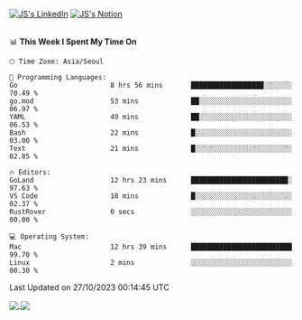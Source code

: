 
[![JS's LinkedIn](https://img.shields.io/badge/LinkedIn-blue?style=for-the-badge&logo=linkedin)](https://www.linkedin.com/in/jaeseung-lee-5a2a32139/) 
[![JS's Notion](https://img.shields.io/badge/Notion-black?style=for-the-badge&logo=notion)](https://bit.ly/ljswiki1) <br><br>
<!-- ![JS's GitHub stats](https://github-readme-stats-lemon-five.vercel.app/api?username=tkxkd0159&hide=contribs,prs,stars,issues&show_icons=true&theme=react&include_all_commits=true)   -->
<!-- ![Top Langs](https://github-readme-stats-lemon-five.vercel.app/api/top-langs/?username=tkxkd0159&layout=compact&hide=jupyter%20notebook,scss,html,css&langs_count=10)  -->


<!--START_SECTION:waka-->
📊 **This Week I Spent My Time On** 

```text
🕑︎ Time Zone: Asia/Seoul

💬 Programming Languages: 
Go                       8 hrs 56 mins       ██████████████████░░░░░░░   70.49 % 
go.mod                   53 mins             ██░░░░░░░░░░░░░░░░░░░░░░░   06.97 % 
YAML                     49 mins             ██░░░░░░░░░░░░░░░░░░░░░░░   06.53 % 
Bash                     22 mins             █░░░░░░░░░░░░░░░░░░░░░░░░   03.00 % 
Text                     21 mins             █░░░░░░░░░░░░░░░░░░░░░░░░   02.85 % 

🔥 Editors: 
GoLand                   12 hrs 23 mins      ████████████████████████░   97.63 % 
VS Code                  18 mins             █░░░░░░░░░░░░░░░░░░░░░░░░   02.37 % 
RustRover                0 secs              ░░░░░░░░░░░░░░░░░░░░░░░░░   00.00 % 

💻 Operating System: 
Mac                      12 hrs 39 mins      █████████████████████████   99.70 % 
Linux                    2 mins              ░░░░░░░░░░░░░░░░░░░░░░░░░   00.30 % 
```


 Last Updated on 27/10/2023 00:14:45 UTC
<!--END_SECTION:waka-->

<a href="https://github.com/tkxkd0159/dsalgo">
  <img align="center" src="https://github-readme-stats-lemon-five.vercel.app/api/pin/?username=tkxkd0159&repo=dsalgo&theme=react" />
</a>
<a href="https://github.com/tkxkd0159/books">
  <img align="center" src="https://github-readme-stats-lemon-five.vercel.app/api/pin/?username=tkxkd0159&repo=books&theme=react" />
</a>

<!---
- 🔭 I’m currently working on ...
- 🌱 I’m currently learning blockchain and distributed network
- 👯 I’m looking to collaborate on ...
- 🤔 I’m looking for help with ...
- 💬 Ask me about ...
- 📫 How to reach me: ...
- 😄 Pronouns: ...
- ⚡ Fun fact: ...
-->
